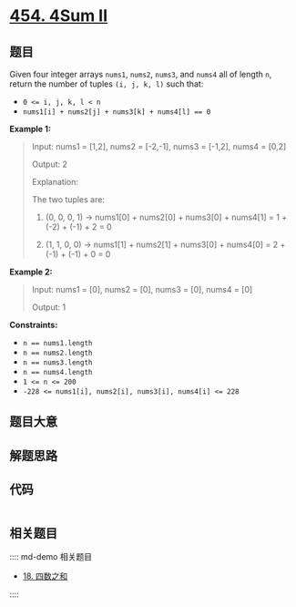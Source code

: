 # [454. 4Sum II](https://leetcode.com/problems/4sum-ii/)

## 题目

Given four integer arrays `nums1`, `nums2`, `nums3`, and `nums4` all of length
`n`, return the number of tuples `(i, j, k, l)` such that:

  * `0 <= i, j, k, l < n`
  * `nums1[i] + nums2[j] + nums3[k] + nums4[l] == 0`



**Example 1:**

> Input: nums1 = [1,2], nums2 = [-2,-1], nums3 = [-1,2], nums4 = [0,2]
> 
> Output: 2
> 
> Explanation:
> 
> The two tuples are:
> 
> 1. (0, 0, 0, 1) -> nums1[0] + nums2[0] + nums3[0] + nums4[1] = 1 + (-2) + (-1) + 2 = 0
> 
> 2. (1, 1, 0, 0) -> nums1[1] + nums2[1] + nums3[0] + nums4[0] = 2 + (-1) + (-1) + 0 = 0

**Example 2:**

> Input: nums1 = [0], nums2 = [0], nums3 = [0], nums4 = [0]
> 
> Output: 1

**Constraints:**

  * `n == nums1.length`
  * `n == nums2.length`
  * `n == nums3.length`
  * `n == nums4.length`
  * `1 <= n <= 200`
  * `-228 <= nums1[i], nums2[i], nums3[i], nums4[i] <= 228`


## 题目大意

## 解题思路

## 代码

```javascript

```

## 相关题目

:::: md-demo 相关题目
- [18. 四数之和](./0018.md)

::::
